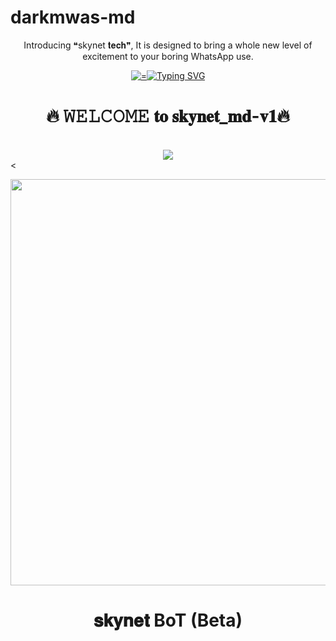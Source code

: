 # darkmwas-md
  <body>
    <p align="center"> Introducing ❝skynet 𝐭𝐞𝐜𝐡❞, It is designed to bring a whole new level of excitement to your boring WhatsApp use. </p>
    <p align="center">
  <a href="">
    <img alt="="300"
      <a href="https://git.io/typing-svg"><img src="https://readme-typing-svg.demolab.com?font=Black+Ops+One&size=50&pause=1000&color=1BAFBAFF&center=true&width=910&height=100&lines=skynet-𝐀𝐈;WHATSAPP+BOT;CREATED+BY+mwas" alt="Typing SVG" /></a>
  </p>
<h1 align="center">🔥 𝚆𝙴𝙻𝙲𝙾𝙼𝙴 𝐭𝐨 𝐬𝐤𝐲𝐧𝐞𝐭_𝐦𝐝-𝐯𝟏🔥</h1>
<br>
<div align="center">
<img src="https://i.imgur.com/jx17oHT.gif">
</div>
<<p align="center">
<img src="https://telegra.ph/file/466ea1a5fe088c82b4e99.jpg" width="600" height="650"/>
</p>
<p align="center">
</p>
</p>
<h1 align="center"> 𝐬𝐤𝐲𝐧𝐞𝐭 BoT (Beta)</h1>
